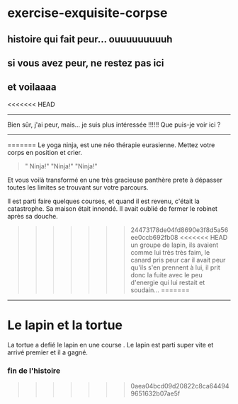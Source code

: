 
# exercise-exquisite-corpse  

## histoire qui fait peur... ouuuuuuuuuh  

## si vous avez peur, ne restez pas ici  

## et voilaaaa  

<<<<<<< HEAD
____
Bien sûr, j'ai peur, mais...
je suis plus intéressée !!!!!!
Que puis-je voir ici ?
____
=======
Le yoga ninja, est une néo thérapie eurasienne. Mettez votre corps en position et crier. 

> " Ninja!" "Ninja!" "Ninja!"

Et vous voilà transformé en une très gracieuse panthère prete à dépasser toutes les limites se trouvant sur votre parcours. 

Il est parti faire quelques courses, et quand il est revenu, c'était la catastrophe. Sa maison était innondé. Il avait oublié de fermer le robinet après sa douche.
>>>>>>> 24473178de04fd8690e3f8d5a56ee0ccb692fb08
<<<<<<< HEAD
un groupe de lapin, ils avaient comme lui très très faim, le canard pris peur car il avait peur qu'ils s'en prennent à lui, il prit donc la fuite avec le peu d'energie qui lui restait et soudain...
=======
____
# Le lapin et la tortue 
La tortue a defié le lapin en une course .
Le lapin est parti super vite et arrivé premier et il a gagné.
###  fin de l'histoire
>>>>>>> 0aea04bcd09d20822c8ca644949651632b07ae5f

